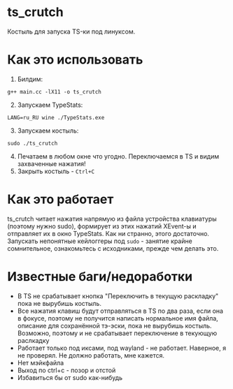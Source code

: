 # ts_crutch
Костыль для запуска TS-ки под линуксом. 
# Как это использовать
1. Билдим:
```
g++ main.cc -lX11 -o ts_crutch
```
2. Запускаем TypeStats:
```
LANG=ru_RU wine ./TypeStats.exe
```
3. Запускаем костыль:
```
sudo ./ts_crutch
```
4. Печатаем в любом окне что угодно. Переключаемся в TS и видим захваченные нажатия!
5. Закрыть костыль - `Ctrl+C`
# Как это работает
 ts_crutch читает нажатия напрямую из файла устройства клавиатуры (поэтому нужно sudo), формирует из этих нажатий XEvent-ы и отправляет их в окно TypeStats. Как ни странно, этого достаточно. 
 Запускать непонятные кейлоггеры под `sudo` - занятие крайне сомнительное, ознакомьтесь с исходниками, прежде чем делать это.

 # Известные баги/недоработки

 - В TS не срабатывает кнопка "Переключить в текущую раскладку" пока не вырубишь костыль.
 - Все нажатия клавиш будут отправляться в TS по два раза, если она в фокусе, поэтому не получится написать нормальное имя файла, описание для сохранённой тэ-эски, пока не вырубишь костыль. Возможно, поэтому и не срабатывает переключение в текующую раслкадку
 - Работает только под иксами, под wayland - не работает. Наверное, я не проверял. Не должно работать, мне кажется.
 - Нет мэйкфайла
 - Выход по ctrl+c - позор и отстой
 - Избавиться бы от sudo как-нибудь
